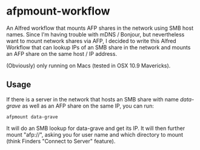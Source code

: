 afpmount-workflow
=================

An Alfred workflow that mounts AFP shares in the network using SMB host names.
Since I'm having trouble with mDNS / Bonjour, but nevertheless want to mount
network shares via AFP, I decided to write this Alfred Workflow that can lookup
IPs of an SMB share in the network and mounts an AFP share on the same
host / IP address.

(Obviously) only running on Macs (tested in OSX 10.9 Mavericks).

Usage
-----

If there is a server in the network that hosts an SMB share with name _data-grave_
as well as an AFP share on the same IP, you can run:

```
afpmount data-grave
```

It will do an SMB lookup for data-grave and get its IP. It will then further
mount "afp://<found-ip>", asking you for user name and which directory to mount
(think Finders "Connect to Server" feature).

